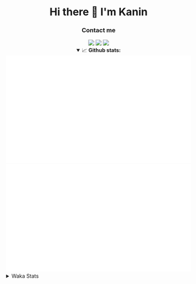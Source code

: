 <div align="center">
 <h1>Hi there 👋 I'm Kanin</h1>
 <h3>Contact me</h3>
 <a href="mailto:im@kanin.dev"><img src="https://img.shields.io/badge/gmail-%23D14836.svg?&style=for-the-badge&logo=gmail&logoColor=white"/></a>
 <a href="https://twitter.com/KaninTwt"><img src="https://img.shields.io/badge/twitter-%231DA1F2.svg?&style=for-the-badge&logo=twitter&logoColor=white"/></a>
 <a href="https://www.linkedin.com/in/KaninDev"><img src="https://img.shields.io/badge/linkedin-%230077B5.svg?&style=for-the-badge&logo=linkedin&logoColor=white"/></a>
<details open>
  <summary>📈 <b>Github stats:</b></summary>
  <img src="https://github.com/Kanin/Kanin/blob/master/scripts/GitHubStats/generated/overview.svg"/>
  <img src="https://github.com/Kanin/Kanin/blob/master/scripts/GitHubStats/generated/languages.svg"/>
</details>
</div>

<details>
 <summary>Waka Stats</summary>

<!--START_SECTION:waka-->
![Code Time](http://img.shields.io/badge/Code%20Time-2%2C152%20hrs%2047%20mins-blue)

![Profile Views](http://img.shields.io/badge/Profile%20Views-0-blue)

![Lines of code](https://img.shields.io/badge/From%20Hello%20World%20I%27ve%20Written-548.0%20thousand%20lines%20of%20code-blue)

**🐱 My GitHub Data** 

> 📦 104.0 kB Used in GitHub's Storage 
 > 
> 🏆 589 Contributions in the Year 2023
 > 
> 🚫 Not Opted to Hire
 > 
> 📜 23 Public Repositories 
 > 
> 🔑 11 Private Repositories 
 > 
**I'm an Early 🐤** 

```text
🌞 Morning                2243 commits        ██████░░░░░░░░░░░░░░░░░░░   25.82 % 
🌆 Daytime                2739 commits        ████████░░░░░░░░░░░░░░░░░   31.53 % 
🌃 Evening                2521 commits        ███████░░░░░░░░░░░░░░░░░░   29.02 % 
🌙 Night                  1183 commits        ███░░░░░░░░░░░░░░░░░░░░░░   13.62 % 
```
📅 **I'm Most Productive on Monday** 

```text
Monday                   1662 commits        █████░░░░░░░░░░░░░░░░░░░░   19.13 % 
Tuesday                  1202 commits        ███░░░░░░░░░░░░░░░░░░░░░░   13.84 % 
Wednesday                861 commits         ██░░░░░░░░░░░░░░░░░░░░░░░   09.91 % 
Thursday                 1328 commits        ████░░░░░░░░░░░░░░░░░░░░░   15.29 % 
Friday                   1464 commits        ████░░░░░░░░░░░░░░░░░░░░░   16.85 % 
Saturday                 830 commits         ██░░░░░░░░░░░░░░░░░░░░░░░   09.56 % 
Sunday                   1339 commits        ████░░░░░░░░░░░░░░░░░░░░░   15.42 % 
```


📊 **This Week I Spent My Time On** 

```text
🕑︎ Time Zone: America/New_York

💬 Programming Languages: 
Python                   4 hrs 32 mins       █████████████████████░░░░   84.30 % 
SQL                      23 mins             ██░░░░░░░░░░░░░░░░░░░░░░░   07.39 % 
virtualenv               19 mins             █░░░░░░░░░░░░░░░░░░░░░░░░   05.88 % 
Bash                     3 mins              ░░░░░░░░░░░░░░░░░░░░░░░░░   01.21 % 
Log File                 1 min               ░░░░░░░░░░░░░░░░░░░░░░░░░   00.44 % 

🔥 Editors: 
PyCharm                  5 hrs 23 mins       █████████████████████████   100.00 % 

🐱‍💻 Projects: 
Community-Bot            4 hrs 3 mins        ███████████████████░░░░░░   75.25 % 
P4P                      1 hr 3 mins         █████░░░░░░░░░░░░░░░░░░░░   19.61 % 
Unknown Project          9 mins              █░░░░░░░░░░░░░░░░░░░░░░░░   02.90 % 
VoiceSphere              7 mins              █░░░░░░░░░░░░░░░░░░░░░░░░   02.23 % 

💻 Operating System: 
Windows                  5 hrs 23 mins       █████████████████████████   100.00 % 
```

**I Mostly Code in Python** 

```text
Python                   29 repos            █████████████████░░░░░░░░   67.44 % 
Java                     5 repos             ███░░░░░░░░░░░░░░░░░░░░░░   11.63 % 
JavaScript               3 repos             ██░░░░░░░░░░░░░░░░░░░░░░░   06.98 % 
Kotlin                   2 repos             █░░░░░░░░░░░░░░░░░░░░░░░░   04.65 % 
HTML                     1 repo              █░░░░░░░░░░░░░░░░░░░░░░░░   02.33 % 
```



**Timeline**

![Lines of Code chart](https://raw.githubusercontent.com/Kanin/Kanin/master/assets/bar_graph.png)


 Last Updated on 15/11/2023 22:04:38 UTC
<!--END_SECTION:waka-->
</details>

